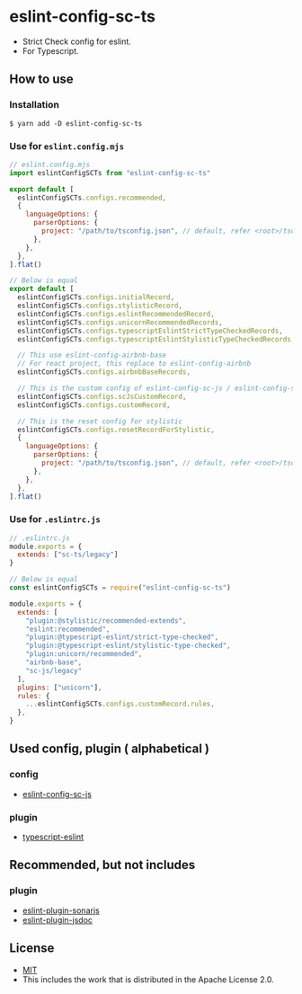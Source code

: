 # eslint-config-sc-ts
- Strict Check config for eslint.
- For Typescript.

## How to use
### Installation

```shell
$ yarn add -D eslint-config-sc-ts
```

### Use for `eslint.config.mjs`

```javascript
// eslint.config.mjs
import eslintConfigSCTs from "eslint-config-sc-ts"

export default [
  eslintConfigSCTs.configs.recommended,
  {
    languageOptions: {
      parserOptions: {
        project: "/path/to/tsconfig.json", // default, refer <root>/tsoncifg.json
      },
    },
  },
].flat()

// Below is equal
export default [
  eslintConfigSCTs.configs.initialRecord,
  eslintConfigSCTs.configs.stylisticRecord,
  eslintConfigSCTs.configs.eslintRecommendedRecord,
  eslintConfigSCTs.configs.unicornRecommendedRecords,
  eslintConfigSCTs.configs.typescriptEslintStrictTypeCheckedRecords,
  eslintConfigSCTs.configs.typescriptEslintStylisticTypeCheckedRecords,

  // This use eslint-config-airbnb-base
  // For react project, this replace to eslint-config-airbnb
  eslintConfigSCTs.configs.airbnbBaseRecords,

  // This is the custom config of eslint-config-sc-js / eslint-config-sc-ts
  eslintConfigSCTs.configs.scJsCustomRecord,
  eslintConfigSCTs.configs.customRecord,

  // This is the reset config for stylistic
  eslintConfigSCTs.configs.resetRecordForStylistic,
  {
    languageOptions: {
      parserOptions: {
        project: "/path/to/tsconfig.json", // default, refer <root>/tsoncifg.json
      },
    },
  },
].flat()
```

### Use for `.eslintrc.js`

```javascript
// .eslintrc.js
module.exports = {
  extends: ["sc-ts/legacy"]
}

// Below is equal
const eslintConfigSCTs = require("eslint-config-sc-ts")

module.exports = {
  extends: [
    "plugin:@stylistic/recommended-extends",
    "eslint:recommended",
    "plugin:@typescript-eslint/strict-type-checked",
    "plugin:@typescript-eslint/stylistic-type-checked",
    "plugin:unicorn/recommended",
    "airbnb-base",
    "sc-js/legacy"
  ],
  plugins: ["unicorn"],
  rules: {
    ...eslintConfigSCTs.configs.customRecord.rules,
  },
}
```

## Used config, plugin ( alphabetical )
### config
- [eslint-config-sc-js](https://www.npmjs.com/package/eslint-config-sc-js)

### plugin
- [typescript-eslint](https://www.npmjs.com/package/typescript-eslint)

## Recommended, but not includes
### plugin
- [eslint-plugin-sonarjs](https://www.npmjs.com/package/eslint-plugin-sonarjs)
- [eslint-plugin-jsdoc](https://www.npmjs.com/package/eslint-plugin-jsdoc)

## License
- [MIT](LICENSE)
- This includes the work that is distributed in the Apache License 2.0.
